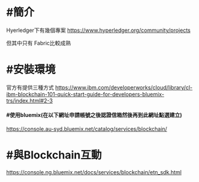 # #簡介
Hyerledger下有幾個專案
https://www.hyperledger.org/community/projects

但其中只有 Fabric比較成熟


# #安裝環境

官方有提供三種方式
https://www.ibm.com/developerworks/cloud/library/cl-ibm-blockchain-101-quick-start-guide-for-developers-bluemix-trs/index.html#2-3


#### #使用bluemix(在以下網址申請帳號之後認證信箱然後再到此網址點選建立)
https://console.au-syd.bluemix.net/catalog/services/blockchain/



# #與Blockchain互動


https://console.ng.bluemix.net/docs/services/blockchain/etn_sdk.html